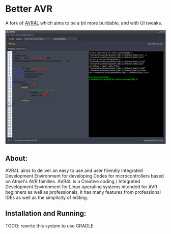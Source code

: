 # Better AVR
A fork of [AVR4L](https://github.com/abdalmoniem/AVR4L) which aims to be a bit more buildable, and with UI 
tweaks.

![a screenshot of the two panel UI](Main_UI.png)

## About:
AVR4L aims to deliver an easy to use and user friendly Integrated Development Environment for developing Codes for microcontrollers based on Atmel's AVR families. AVR4L is a Creative coding / Integrated Development Environment for Linux operating systems intended for AVR beginners as well as professionals, it has many features from professional IDEs as well as the simplicity of editing.

## Installation and Running:
TODO: rewrite this system to use GRADLE
